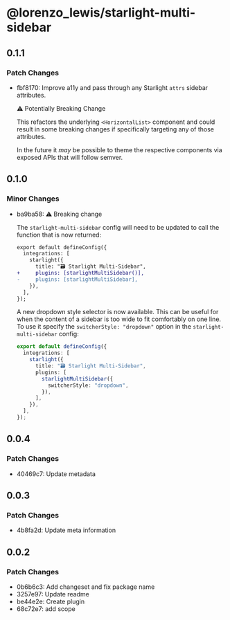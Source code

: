 # @lorenzo_lewis/starlight-multi-sidebar

## 0.1.1

### Patch Changes

- fbf8170: Improve a11y and pass through any Starlight `attrs` sidebar attributes.

  ⚠️ Potentially Breaking Change

  This refactors the underlying `<HorizontalList>` component and could result in some breaking changes if specifically targeting any of those attributes.

  In the future it _may_ be possible to theme the respective components via exposed APIs that will follow semver.

## 0.1.0

### Minor Changes

- ba9ba58: ⚠️ Breaking change

  The `starlight-multi-sidebar` config will need to be updated to call the function that is now returned:

  ```diff
  export default defineConfig({
    integrations: [
      starlight({
        title: "🗃️ Starlight Multi-Sidebar",
  +     plugins: [starlightMultiSidebar()],
  -     plugins: [starlightMultiSidebar],
      }),
    ],
  });
  ```

  A new dropdown style selector is now available. This can be useful for when the content of a sidebar is too wide to fit comfortably on one line. To use it specify the `switcherStyle: "dropdown"` option in the `starlight-multi-sidebar` config:

  ```ts
  export default defineConfig({
    integrations: [
      starlight({
        title: "🗃️ Starlight Multi-Sidebar",
        plugins: [
          starlightMultiSidebar({
            switcherStyle: "dropdown",
          }),
        ],
      }),
    ],
  });
  ```

## 0.0.4

### Patch Changes

- 40469c7: Update metadata

## 0.0.3

### Patch Changes

- 4b8fa2d: Update meta information

## 0.0.2

### Patch Changes

- 0b6b6c3: Add changeset and fix package name
- 3257e97: Update readme
- be44e2e: Create plugin
- 68c72e7: add scope
